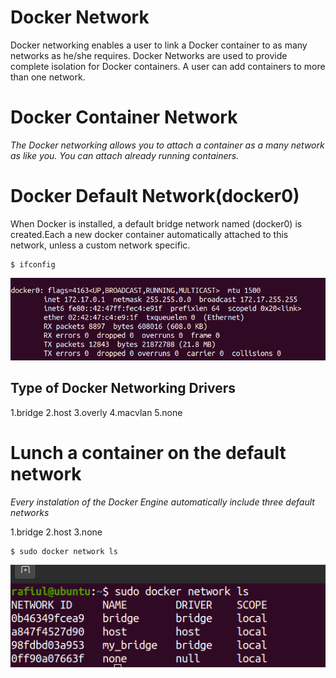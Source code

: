 # Docker Network
Docker networking enables a user to link a Docker container to as many networks as he/she requires. Docker Networks are used to provide complete isolation for Docker containers.
A user can add containers to more than one network.

# Docker Container Network

 _The Docker networking allows you to attach a container as a many network as like you. You can attach already running containers._

# Docker Default Network(docker0)
When Docker is installed, a default bridge network named (docker0) is created.Each a new docker container automatically attached to this network, unless a custom network specific.
```
$ ifconfig
```
![image info](./images/ifconfig.png)
## Type of Docker Networking Drivers 
1.bridge
2.host
3.overly
4.macvlan
5.none
# Lunch a container on the default network 
_Every instalation of the Docker Engine automatically include three default networks_

1.bridge
2.host
3.none
```
$ sudo docker network ls
```
![image info](./images/network_list.png)
